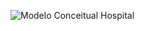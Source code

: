 
![Modelo Conceitual Hospital](https://user-images.githubusercontent.com/101263522/169715797-8c6ba86b-5bbf-41eb-b608-df144790c9a2.png)
